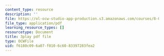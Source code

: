 ```yaml
---
content_type: resource
description: ''
file: https://ol-ocw-studio-app-production.s3.amazonaws.com/courses/8-01sc-classical-mechanics-fall-2016/f6180c096a07f0106c6083397283fea2_uhaFP0xEmzM.pdf
file_type: application/pdf
learning_resource_types: []
resourcetype: Document
title: 3play pdf file
type: OCWFile
uid: f6180c09-6a07-f010-6c60-83397283fea2
---
```

